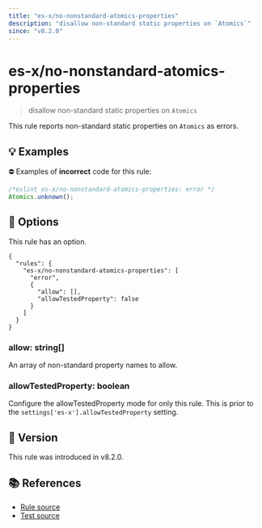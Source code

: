 ```yaml
---
title: "es-x/no-nonstandard-atomics-properties"
description: "disallow non-standard static properties on `Atomics`"
since: "v8.2.0"
---
```


# es-x/no-nonstandard-atomics-properties
> disallow non-standard static properties on `Atomics`

This rule reports non-standard static properties on `Atomics` as errors.

## 💡 Examples

⛔ Examples of **incorrect** code for this rule:

<eslint-playground type="bad">

```js
/*eslint es-x/no-nonstandard-atomics-properties: error */
Atomics.unknown();
```

</eslint-playground>

## 🔧 Options

This rule has an option.

```jsonc
{
  "rules": {
    "es-x/no-nonstandard-atomics-properties": [
      "error",
      {
        "allow": [],
        "allowTestedProperty": false
      }
    ]
  }
}
```

### allow: string[]

An array of non-standard property names to allow.

### allowTestedProperty: boolean

Configure the allowTestedProperty mode for only this rule.
This is prior to the `settings['es-x'].allowTestedProperty` setting.

## 🚀 Version

This rule was introduced in v8.2.0.

## 📚 References

- [Rule source](https://github.com/eslint-community/eslint-plugin-es-x/blob/master/lib/rules/no-nonstandard-atomics-properties.js)
- [Test source](https://github.com/eslint-community/eslint-plugin-es-x/blob/master/tests/lib/rules/no-nonstandard-atomics-properties.js)
